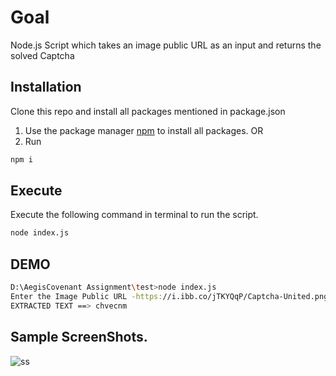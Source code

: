 # Goal

Node.js Script which takes an image public URL as an input and returns the solved Captcha

## Installation
Clone this repo and install all packages mentioned in package.json

1. Use the package manager [npm](https://www.npmjs.com/) to install all packages.
OR
2. Run
```bash
npm i
```

## Execute
Execute the following command in terminal to run the script.
```bash
node index.js
```
## DEMO 
```bash
D:\AegisCovenant Assignment\test>node index.js
Enter the Image Public URL -https://i.ibb.co/jTKYQqP/Captcha-United.png
EXTRACTED TEXT ==> chvecnm
```

## Sample ScreenShots.

![ss](https://github.com/naman-verma-01/tesseract.js-testing-demo/blob/master/Annotation_2023-04-03_151656.jpg)


